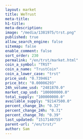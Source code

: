 ```yaml
---
layout: market
title: WeTrust
meta-title: 
h1-title: 
meta-description: 
image: "/media/1381975/trst.png"
published: true
allow_search_engine: false
sitemap: false
enable_comment: false
sort_order: 230
permalink: "/en/trst/market.html"
coin_a_symbol: "TRST"
coin_a_name: "TrustCoin"
coin_a_lower_case: "trst"
price_usd: "0.739461"
price_btc: "0.00006293"
24h_volume_usd: "2481870.0"
market_cap_usd: "100000000.0"
total_supply: "100000000.0"
available_supply: "92147500.0"
percent_change_1h: "0.32"
percent_change_24h: "0.71"
percent_change_7d: "0.39"
last_updated: "1517140755"
parent-url: "/en/trst/"
author: Sam
---
```


